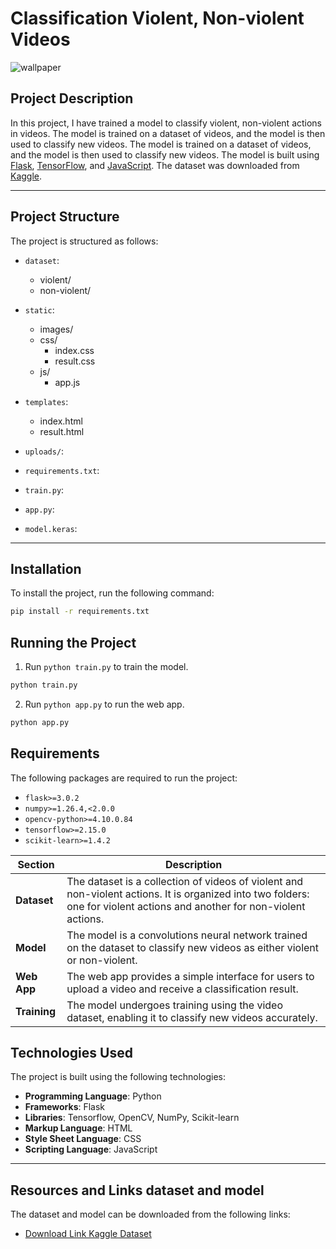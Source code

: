 # **Classification Violent, Non-violent Videos**

![wallpaper](https://fiverr-res.cloudinary.com/images/q_auto,f_auto/gigs/217475863/original/24da1da041b6bbf8e209eab8841e8a7855b659e2/code-an-advanced-python-flask-website.jpg)

## Project Description

In this project, I have trained a model to classify violent, non-violent actions in videos. The model is trained on a dataset of videos, and the model is then used to classify new videos. The model is trained on a dataset of videos, and the model is then used to classify new videos. The model is built using [Flask](https://flask.palletsprojects.com/en/2.0.x/), [TensorFlow](https://www.tensorflow.org/), and [JavaScript](https://www.javascript.com/). The dataset was downloaded from [Kaggle](https://www.kaggle.com/).

---

## Project Structure

The project is structured as follows:

- `dataset`:
  - violent/
  - non-violent/
- `static`:

  - images/
  - css/
    - index.css
    - result.css
  - js/
    - app.js

- `templates`:
  - index.html
  - result.html
- `uploads/`:
- `requirements.txt`:
- `train.py`:
- `app.py`:
- `model.keras`:

---

## Installation

To install the project, run the following command:

```bash
pip install -r requirements.txt
```

## Running the Project

1. Run `python train.py` to train the model.

```bash
python train.py
```

2. Run `python app.py` to run the web app.

```bash
python app.py
```

## Requirements

The following packages are required to run the project:

- `flask>=3.0.2`
- `numpy>=1.26.4,<2.0.0`
- `opencv-python>=4.10.0.84`
- `tensorflow>=2.15.0`
- `scikit-learn>=1.4.2`

| Section | Description |
| --- | --- |
| **Dataset** | The dataset is a collection of videos of violent and non-violent actions. It is organized into two folders: one for violent actions and another for non-violent actions. |
| **Model** | The model is a convolutions neural network trained on the dataset to classify new videos as either violent or non-violent. |
| **Web App** | The web app provides a simple interface for users to upload a video and receive a classification result. |
| **Training** | The model undergoes training using the video dataset, enabling it to classify new videos accurately. |

## Technologies Used

The project is built using the following technologies:

- **Programming Language**: Python
- **Frameworks**: Flask
- **Libraries**: Tensorflow, OpenCV, NumPy, Scikit-learn
- **Markup Language**: HTML
- **Style Sheet Language**: CSS
- **Scripting Language**: JavaScript

---

## Resources and Links dataset and model

The dataset and model can be downloaded from the following links:

- [Download Link Kaggle Dataset](https://www.kaggle.com/datasets/mohamedmustafa/real-life-violence-situations-dataset)

